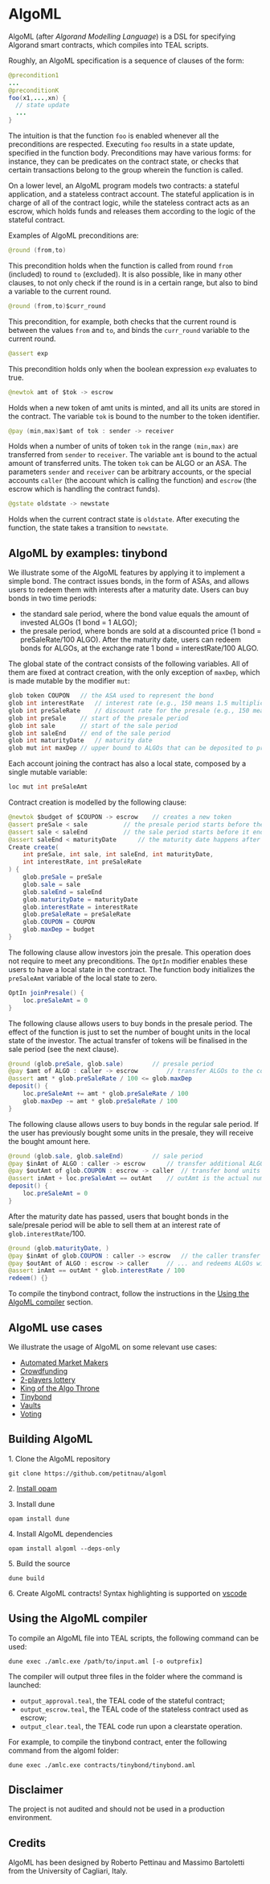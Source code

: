 # AlgoML

AlgoML (after *Algorand Modelling Language*) is a DSL for specifying Algorand smart contracts, which compiles into TEAL scripts.

Roughly, an AlgoML specification is a sequence of clauses of the form:
```java
@precondition1
...
@preconditionK
foo(x1,...,xn) {
  // state update
  ...
}
```
The intuition is that the function ``foo`` is enabled whenever all the preconditions are respected. Executing ``foo`` results in a state update, specified in the function body. Preconditions may have various forms: for instance, they can be predicates on the contract state, or checks that certain transactions belong to the group wherein the function is called.

On a lower level, an AlgoML program models two contracts: a stateful application, and a stateless contract account. The stateful application is in charge of all of the contract logic, while the stateless contract acts as an escrow, which holds funds and releases them according to the logic of the stateful contract.

Examples of AlgoML preconditions are:
```java
@round (from,to)
```
This precondition holds when the function is called from round `from` (included) to round `to` (excluded). It is also possible, like in many other clauses, to not only check if the round is in a certain range, but also to bind a variable to the current round.
```java
@round (from,to)$curr_round
```
This precondition, for example, both checks that the current round is between the values `from` and `to`, and binds the `curr_round` variable to the current round. 
 
```java 
@assert exp 
```
This precondition holds only when the boolean expression `exp` evaluates to true.

```java
@newtok amt of $tok -> escrow
```
Holds when a new token of amt units is minted, and all its units are stored in the contract. The variable `tok` is bound to the number to the token identifier.

```java
@pay (min,max)$amt of tok : sender -> receiver
``` 
Holds when a number of units of token `tok` in the range `(min,max)` are transferred from `sender` to `receiver`. The variable `amt` is bound to the actual amount of transferred units. The token `tok` can be ALGO or an ASA. The parameters `sender` and `receiver` can be arbitrary accounts, or the special accounts `caller` (the account which is calling the function) and `escrow` (the escrow which is handling the contract funds).

```java
@gstate oldstate -> newstate
```
Holds when the current contract state is `oldstate`. After executing the function, the state takes a transition to `newstate`.

## AlgoML by examples: tinybond

We illustrate some of the AlgoML features by applying it to implement a simple bond.
The contract issues bonds, in the form of ASAs, and allows users to redeem them with interests after a maturity date.
Users can buy bonds in two time periods:
* the standard sale period, where the bond value equals the amount of invested ALGOs (1 bond = 1 ALGO); 
* the presale period, where bonds are sold at a discounted price (1 bond = preSaleRate/100 ALGO).
After the maturity date, users can redeem bonds for ALGOs, at the exchange rate 1 bond = interestRate/100 ALGO.

The global state of the contract consists of the following variables. All of them are fixed at contract creation, with the only exception of `maxDep`, which is made mutable by the modifier `mut`:  
```java
glob token COUPON	// the ASA used to represent the bond
glob int interestRate   // interest rate (e.g., 150 means 1.5 multiplication factor, i.e. 50% interest rate)
glob int preSaleRate    // discount rate for the presale (e.g., 150 means that 100 ALGOs buy 150 bond units)
glob int preSale	// start of the presale period
glob int sale		// start of the sale period
glob int saleEnd	// end of the sale period
glob int maturityDate	// maturity date
glob mut int maxDep	// upper bound to ALGOs that can be deposited to preserve liquidity
```

Each account joining the contract has also a local state, composed by a single mutable variable:
```java
loc mut int preSaleAmt
```

Contract creation is modelled by the following clause:
```java
@newtok $budget of $COUPON -> escrow	// creates a new token
@assert preSale < sale 			// the presale period starts before the sale period
@assert sale < saleEnd 			// the sale period starts before it ends
@assert saleEnd < maturityDate		// the maturity date happens after the sale period has ended
Create create(
    int preSale, int sale, int saleEnd, int maturityDate,
    int interestRate, int preSaleRate
) {
	glob.preSale = preSale
	glob.sale = sale
	glob.saleEnd = saleEnd
	glob.maturityDate = maturityDate
	glob.interestRate = interestRate
	glob.preSaleRate = preSaleRate
	glob.COUPON = COUPON
	glob.maxDep = budget
}
```

The following clause allow investors join the presale. This operation does not require to meet any preconditions. The `OptIn` modifier enables these users to have a local state in the contract. The function body initializes the `preSaleAmt` variable of the local state to zero.
```java
OptIn joinPresale() {
	loc.preSaleAmt = 0
}
```

The following clause allows users to buy bonds in the presale period. The effect of the function is just to set the number of bought units in the 
local state of the investor. The actual transfer of tokens will be finalised in the sale period (see the next clause).
```java
@round (glob.preSale, glob.sale)		// presale period
@pay $amt of ALGO : caller -> escrow		// transfer ALGOs to the contract to reserve bond units
@assert amt * glob.preSaleRate / 100 <= glob.maxDep
deposit() {
	loc.preSaleAmt += amt * glob.preSaleRate / 100
	glob.maxDep -= amt * glob.preSaleRate / 100
}
```

The following clause allows users to buy bonds in the regular sale period. If the user has previously bought some units in the presale, they will receive the bought amount here. 
```java
@round (glob.sale, glob.saleEnd)		// sale period
@pay $inAmt of ALGO : caller -> escrow		// transfer additional ALGOs to the contract to buy bond units
@pay $outAmt of glob.COUPON : escrow -> caller	// transfer bond units from the contract to the caller
@assert inAmt + loc.preSaleAmt == outAmt	// outAmt is the actual number of transferred bond units
deposit() {
	loc.preSaleAmt = 0
}
```

After the maturity date has passed, users that bought bonds in the sale/presale period will be able to sell them at an interest rate of `glob.interestRate`/100. 
```java
@round (glob.maturityDate, )			
@pay $inAmt of glob.COUPON : caller -> escrow	// the caller transfer bond units to the contract...
@pay $outAmt of ALGO : escrow -> caller		// ... and redeems ALGOs with interests
@assert inAmt == outAmt * glob.interestRate / 100
redeem() {}
```

To compile the tinybond contract, follow the instructions in the [Using the AlgoML compiler](./#using-the-algoml-compiler) section. 


## AlgoML use cases

We illustrate the usage of AlgoML on some relevant use cases:
- [Automated Market Makers](contracts/amm)
- [Crowdfunding](contracts/crowdfund)
- [2-players lottery](contracts/lottery)
- [King of the Algo Throne](contracts/kotat)
- [Tinybond](contracts/tinybond)
- [Vaults](contracts/vaults)
- [Voting](contracts/voting)

## Building AlgoML

1\. Clone the AlgoML repository
```
git clone https://github.com/petitnau/algoml
```
2\. [Install opam](https://ocaml.org/docs/install.html#OPAM) 

3\. Install dune
```
opam install dune
```
4\. Install AlgoML dependencies
```
opam install algoml --deps-only
```
5\. Build the source
```
dune build
```
6\. Create AlgoML contracts! Syntax highlighting is supported on [vscode](https://marketplace.visualstudio.com/items?itemName=RobertoPettinau.algoml-lang) 


## Using the AlgoML compiler

To compile an AlgoML file into TEAL scripts, the following command can be used:
```console
dune exec ./amlc.exe /path/to/input.aml [-o outprefix]
```
The compiler will output three files in the folder where the command is launched:
* `output_approval.teal`, the TEAL code of the stateful contract;
* `output_escrow.teal`, the TEAL code of the stateless contract used as escrow;
* `output_clear.teal`, the TEAL code run upon a clearstate operation.

For example, to compile the tinybond contract, enter the following command from the algoml folder:
```console
dune exec ./amlc.exe contracts/tinybond/tinybond.aml
```

## Disclaimer

The project is not audited and should not be used in a production environment.

## Credits

AlgoML has been designed by Roberto Pettinau and Massimo Bartoletti from the University of Cagliari, Italy.
